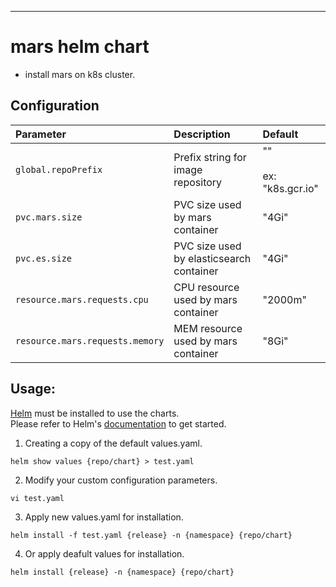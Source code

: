 
---
# mars helm chart
-  install mars on k8s cluster.

## Configuration

| Parameter | Description | Default |
|:-----------|:-------------|:---------|
| `global.repoPrefix` | Prefix string for image repository | ""<br></br>ex: "k8s.gcr.io" |
| `pvc.mars.size` | PVC size used by mars container | "4Gi" |
| `pvc.es.size` | PVC size used by elasticsearch container | "4Gi" |
| `resource.mars.requests.cpu` | CPU resource used by mars container | "2000m" |
| `resource.mars.requests.memory` | MEM resource used by mars container | "8Gi" |

## Usage:
[Helm](https://helm.sh) must be installed to use the charts.  
Please refer to Helm's [documentation](https://helm.sh/docs/) to get started.

1. Creating a copy of the default values.yaml.
```
helm show values {repo/chart} > test.yaml
```
2. Modify your custom configuration parameters.
```
vi test.yaml
```
3. Apply new values.yaml for installation.
```
helm install -f test.yaml {release} -n {namespace} {repo/chart}
```
4. Or apply deafult values for installation.
```
helm install {release} -n {namespace} {repo/chart}
```
